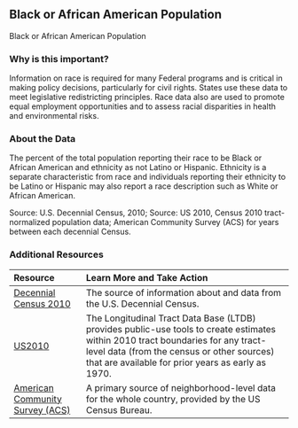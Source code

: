 ## Black or African American Population
Black or African American Population

### Why is this important?
Information on race is required for many Federal programs and is critical in making policy decisions, particularly for civil rights. States use these data to meet legislative redistricting principles. Race data also are used to promote equal employment opportunities and to assess racial disparities in health and environmental risks.

### About the Data
The percent of the total population reporting their race to be Black or African American and ethnicity as not Latino or Hispanic. Ethnicity is a separate characteristic from race and individuals reporting their ethnicity to be Latino or Hispanic may also report a race description such as White or African American.

Source: U.S. Decennial Census, 2010; Source: US 2010, Census 2010 tract-normalized population data; American Community Survey (ACS) for years between each decennial Census.

### Additional Resources

|Resource | Learn More and Take Action | 
|:--- | :--- |
|[Decennial Census 2010](http://www.census.gov/2010census/) | The source of information about and data from the U.S. Decennial Census.
|[US2010](http://www.s4.brown.edu/us2010/Researcher/Bridging.htm) | The Longitudinal Tract Data Base (LTDB) provides public-use tools to create estimates within 2010 tract boundaries for any tract-level data (from the census or other sources) that are available for prior years as early as 1970.
|[American Community Survey (ACS)](https://www.census.gov/acs/www/) | A primary source of neighborhood-level data for the whole country, provided by the US Census Bureau.
